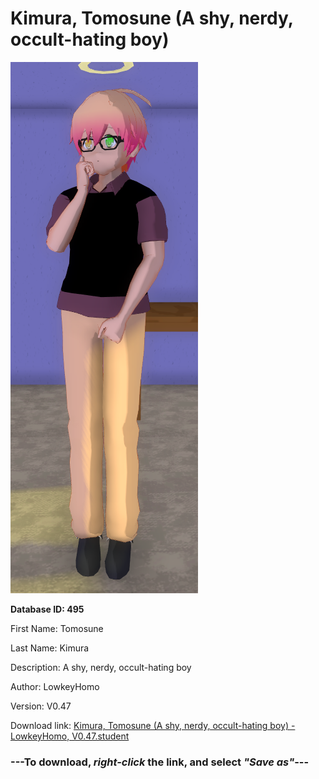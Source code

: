 # Kimura, Tomosune (A shy, nerdy, occult-hating boy)

<img src="https://raw.githubusercontent.com/Arbiter1223/Daigaku-Gurashi-Custom-Students/master/Students/Files/Kimura%2C%20Tomosune%20(A%20shy%2C%20nerdy%2C%20occult-hating%20boy).png" title="Kimura, Tomosune (A shy, nerdy, occult-hating boy) - LowkeyHomo, V0.47">

**Database ID: 495**

First Name: Tomosune

Last Name: Kimura

Description: A shy, nerdy, occult-hating boy

Author: LowkeyHomo

Version: V0.47

Download link: <a href="https://raw.githubusercontent.com/Arbiter1223/Daigaku-Gurashi-Custom-Students/master/Students/Files/Kimura%2C%20Tomosune%20(A%20shy%2C%20nerdy%2C%20occult-hating%20boy)%20-%20LowkeyHomo%2C%20V0.47.student">Kimura, Tomosune (A shy, nerdy, occult-hating boy) - LowkeyHomo, V0.47.student</a>

### ---**To download, _right-click_ the link, and select _"Save as"_**---
